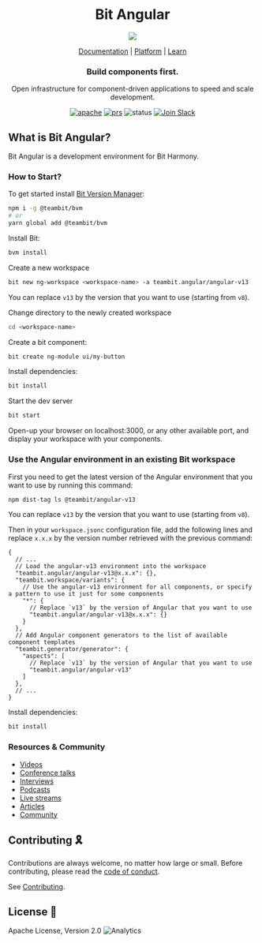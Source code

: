<h1 align="center">Bit Angular</h1>
<p align="center">
  <img src="https://storage.googleapis.com/static.bit.dev/harmony-docs/readme-logo%20(2).png"/>
</p>

<p align="center">
  <a href="https://harmony-docs.bit.dev/">Documentation</a> |
  <a href="https://bit.dev/">Platform</a> |
  <a href="https://www.youtube.com/channel/UCuNkM3qIO79Q3-VrkcDiXfw">Learn</a>
</p>

<h3 align="center">
  Build components first.
</h3>

<p align="center">
Open infrastructure for component-driven applications to speed and scale development.
</p>

<p align="center">
<a href="https://opensource.org/licenses/Apache-2.0"><img alt="apache" src="https://img.shields.io/badge/License-Apache%202.0-blue.svg"></a>
<a href="https://github.com/teambit/bit/blob/master/CONTRIBUTING.md"><img alt="prs" src="https://img.shields.io/badge/PRs-welcome-brightgreen.svg"></a>
<img alt="status" src="https://github.com/teambit/bit-angular/workflows/CI/badge.svg">
<a href="https://join.slack.com/t/bit-dev-community/shared_invite/zt-o2tim18y-UzwOCFdTafmFKEqm2tXE4w" ><img alt="Join Slack" src="https://img.shields.io/badge/Slack-Join%20Bit%20Slack-blueviolet"/></a>


## What is Bit Angular?

Bit Angular is a development environment for Bit Harmony.


### How to Start?

To get started install [Bit Version Manager](https://harmony-docs.bit.dev/getting-started/installing-bit):

```bash
npm i -g @teambit/bvm
# or
yarn global add @teambit/bvm
```
Install Bit:

```bash
bvm install
```

Create a new workspace
```bash
bit new ng-workspace <workspace-name> -a teambit.angular/angular-v13
```
You can replace `v13` by the version that you want to use (starting from `v8`).

Change directory to the newly created workspace
```bash
cd <workspace-name>
```

Create a bit component:
```bash
bit create ng-module ui/my-button
```

Install dependencies:

```bash
bit install
```

Start the dev server

```bash
bit start
```

Open-up your browser on localhost:3000, or any other available port, and display your workspace with your components.

### Use the Angular environment in an existing Bit workspace
First you need to get the latest version of the Angular environment that you want to use by running this command:

```bash
npm dist-tag ls @teambit/angular-v13
```
You can replace `v13` by the version that you want to use (starting from `v8`).

Then in your `workspace.jsonc` configuration file, add the following lines and replace `x.x.x` by the version number retrieved with the previous command:
```
{
  // ...
  // Load the angular-v13 environment into the workspace
  "teambit.angular/angular-v13@x.x.x": {},
  "teambit.workspace/variants": {
    // Use the angular-v13 environment for all components, or specify a pattern to use it just for some components
    "*": {
      // Replace `v13` by the version of Angular that you want to use
      "teambit.angular/angular-v13@x.x.x": {}
    }
  },
  // Add Angular component generators to the list of available component templates
  "teambit.generator/generator": {
    "aspects": [
      // Replace `v13` by the version of Angular that you want to use
      "teambit.angular/angular-v13"
    ]
  },
  // ...
}
```

Install dependencies:

```bash
bit install
```

### Resources & Community

- [Videos](https://www.youtube.com/c/Bitdev/videos)
- [Conference talks](https://harmony-docs.bit.dev/resources/interviews)
- [Interviews](https://harmony-docs.bit.dev/resources/interviews)
- [Podcasts](https://harmony-docs.bit.dev/resources/podcasts)
- [Live streams](https://harmony-docs.bit.dev/resources/live-streams)
- [Articles](https://harmony-docs.bit.dev/resources/articles)
- [Community](https://harmony-docs.bit.dev/resources/community)


## Contributing 🎗️

Contributions are always welcome, no matter how large or small. Before contributing, please read the [code of conduct](https://github.com/teambit/bit/blob/master/CODE_OF_CONDUCT.md).

See [Contributing](https://github.com/teambit/bit/blob/master/CONTRIBUTING.md).

## License 💮

Apache License, Version 2.0
![Analytics](https://ga-beacon.appspot.com/UA-96032224-1/bit/readme)




